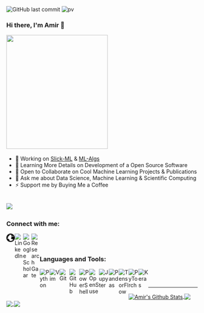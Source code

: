 ![GitHub last commit](https://img.shields.io/github/last-commit/slickml/slick-ml)
![pv](https://pageview.vercel.app/?github_user=amirhessam88)

### Hi there, I'm Amir 👋
<img src="https://github.com/amirhessam88/amirhessam88/blob/master/assets/banner.gif" width="267" height="300"/>

- 🔭 Working on [Slick-ML](https://github.com/slickml/slick-ml) & [ML-Algs](https://github.com/amirhessam88/ml-algs)
- 🌱 Learning More Details on Development of a Open Source Software
- 👯 Open to Collaborate on Cool Machine Learning Projects & Publications
- 💬 Ask me about Data Science, Machine Learning & Scientific Computing
- ⚡ Support me by Buying Me a Coffee 

<a href="https://www.buymeacoffee.com/amirhessam"><img src="https://img.buymeacoffee.com/button-api/?text=Buy me a coffee&emoji=&slug=amirhessam&button_colour=5F7FFF&font_colour=ffffff&font_family=Cookie&outline_colour=000000&coffee_colour=FFDD00"></a>
---

### Connect with me:
[<img align="left" alt="Website" width="22px" src="https://raw.githubusercontent.com/iconic/open-iconic/master/svg/globe.svg" />][website]
[<img align="left" alt="LinkedIn" width="22px" src="https://cdn.jsdelivr.net/npm/simple-icons@v3/icons/linkedin.svg" />][linkedin]
[<img align="left" alt="Google Scholar" width="22px" src="https://cdn.jsdelivr.net/npm/simple-icons@v3/icons/googlescholar.svg" />][gscholar]
[<img align="left" alt="Research Gate" width="22px" src="https://cdn.jsdelivr.net/npm/simple-icons@v3/icons/researchgate.svg" />][rgate]

<br />
<br />

### Languages and Tools:

[<img align="left" alt="Python" width="26px" src="https://cdn.jsdelivr.net/npm/simple-icons@v3/icons/python.svg" />][python]
[<img align="left" alt="Vim" width="26px" src="https://cdn.jsdelivr.net/npm/simple-icons@v3/icons/vim.svg" />][vim]
[<img align="left" alt="Git" width="26px" src="https://cdn.jsdelivr.net/npm/simple-icons@v3/icons/git.svg" />][git]
[<img align="left" alt="GitHub" width="26px" src="https://cdn.jsdelivr.net/npm/simple-icons@v3/icons/github.svg" />][github]
[<img align="left" alt="PowerShell" width="26px" src="https://cdn.jsdelivr.net/npm/simple-icons@v3/icons/gnubash.svg" />][bash]
[<img align="left" alt="OpenSuse" width="26px" src="https://cdn.jsdelivr.net/npm/simple-icons@v3/icons/opensuse.svg" />][opensuse]
[<img align="left" alt="Jupyter" width="26px" src="https://cdn.jsdelivr.net/npm/simple-icons@v3/icons/jupyter.svg" />][jupyter]
[<img align="left" alt="Pandas" width="26px" src="https://cdn.jsdelivr.net/npm/simple-icons@v3/icons/pandas.svg" />][pandas]
[<img align="left" alt="TensorFlow" width="26px" src="https://cdn.jsdelivr.net/npm/simple-icons@v3/icons/tensorflow.svg" />][tensorflow]
[<img align="left" alt="PyTorch" width="26px" src="https://cdn.jsdelivr.net/npm/simple-icons@v3/icons/pytorch.svg" />][pytorch]
[<img align="left" alt="Keras" width="26px" src="https://cdn.jsdelivr.net/npm/simple-icons@v3/icons/keras.svg" />][keras]


<br />
<br />

<!--
[![Top Langs](https://github-readme-stats.vercel.app/api/top-langs/?username=amirhessam88)](https://github.com/anuraghazra/github-readme-stats)
-->

---
<!--
<img align="left" alt="amirhessam88's Github Stats" src="https://github-readme-stats.vercel.app/api?username=amirhessam88&theme=highcontrast&show_icons=true&hide_border=true" />
-->


<a href="https://www.amirhessam.com">
  <img align="center" src="https://github-readme-stats.vercel.app/api?username=amirhessam88&show_icons=true&include_all_commits=true&theme=highcontrast" alt="Amir's Github Stats" />
</a>

<a href="https://www.amirhessam.com">
  <img align="center" src="https://github-readme-stats.vercel.app/api/top-langs/?username=amirhessam88&layout=compact&theme=highcontrast" />
</a>

<a href="https://github.com/slickml/slickml">
  <img align="center" src="https://github-readme-stats.vercel.app/api/pin/?username=amirhessam88&repo=slick-ml&theme=highcontrast" />
</a>

<a href="https://amirhessam88.github.io">
  <img align="center" src="https://github-readme-stats.vercel.app/api/pin/?username=amirhessam88&repo=amirhessam88.github.io&theme=highcontrast" />
</a>    






[website]: https://www.amirhessam.com/
[linkedin]: https://www.linkedin.com/in/amirhessam/
[gscholar]: https://scholar.google.com/citations?user=CnHZjFAAAAAJ&hl=en/
[rgate]: https://www.researchgate.net/profile/Amirhessam_Tahmassebi/
[python]: https://www.python.org/
[git]: https://git-scm.com/
[github]: https://www.github.com/
[bash]: https://www.gnu.org/software/bash/
[opensuse]: https://www.opensuse.org/
[jupyter]: https://jupyter.org/
[pandas]: https://pandas.pydata.org/
[tensorflow]: https://www.tensorflow.org/
[pytorch]: https://pytorch.org/
[keras]: https://keras.io/
[vim]: https://www.vim.org/download.php


<br />
<br />



<!-- END OF README  -->

<!--
**amirhessam88/amirhessam88** is a ✨ _special_ ✨ repository because its `README.md` (this file) appears on your GitHub profile.

Here are some ideas to get you started:

- 🔭 I’m currently working on ...
- 🌱 I’m currently learning ...
- 👯 I’m looking to collaborate on ...
- 🤔 I’m looking for help with ...
- 💬 Ask me about ...
- 📫 How to reach me: ...
- 😄 Pronouns: ...
- ⚡ Fun fact: ...
-->
